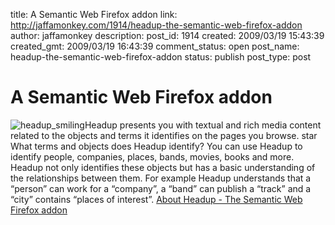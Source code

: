 title: A Semantic Web Firefox addon
link: http://jaffamonkey.com/1914/headup-the-semantic-web-firefox-addon
author: jaffamonkey
description: 
post_id: 1914
created: 2009/03/19 15:43:39
created_gmt: 2009/03/19 16:43:39
comment_status: open
post_name: headup-the-semantic-web-firefox-addon
status: publish
post_type: post

# A Semantic Web Firefox addon

![headup_smiling](http://blog.jaffamonkey.com/files/uploads/2009/03/headup_smiling-150x150.png)Headup presents you with textual and rich media content related to the objects and terms it identifies on the pages you browse. star What terms and objects does Headup identify? You can use Headup to identify people, companies, places, bands, movies, books and more. Headup not only identifies these objects but has a basic understanding of the relationships between them. For example Headup understands that a “person” can work for a “company”, a “band” can publish a “track” and a “city” contains “places of interest”. [About Headup - The Semantic Web Firefox addon](http://headup.com/about.html)
